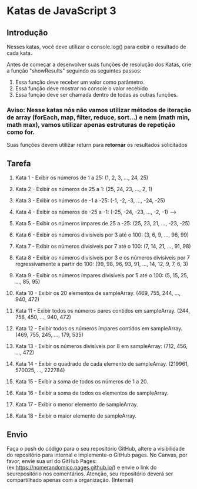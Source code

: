 # Katas de JavaScript 3

## Introdução

Nesses katas, você deve utilizar o console.log() para exibir o resultado de cada kata.

Antes de começar a desenvolver suas funções de resolução dos Katas, crie a função "showResults" seguindo os seguintes passos:

1. Essa função deve receber um valor como parâmetro.
2. Essa função deve mostrar no console o valor recebido
3. Essa função deve ser chamada dentro de todas as outras funções.

### Aviso: Nesse katas nós não vamos utilizar métodos de iteração de array (forEach, map, filter, reduce, sort...) e nem (math min, math max), vamos utilizar apenas estruturas de repetição como for.

Suas funções devem utilizar return para **retornar** os resultados solicitados

## Tarefa

1. Kata 1 - Exibir os números de 1 a 25: (1, 2, 3, …, 24, 25)
2. Kata 2 - Exibir os números de 25 a 1: (25, 24, 23, …, 2, 1)
3. Kata 3 - Exibir os números de -1 a -25: (-1, -2, -3, …, -24, -25)
4. Kata 4 - Exibir os números de -25 a -1: (-25, -24, -23, …, -2, -1) -->

5. Kata 5 - Exibir os números ímpares de 25 a -25: (25, 23, 21, …, -23, -25)

6. Kata 6 - Exibir os números divisíveis por 3 até o 100: (3, 6, 9, …, 96, 99)

7. Kata 7 - Exibir os números divisíveis por 7 até o 100: (7, 14, 21, …, 91, 98)

8. Kata 8 - Exibir os números divisíveis por 3 e os números divisíveis por 7 regressivamente a partir do 100: (99, 98, 96, 93, 91, …, 14, 12, 9, 7, 6, 3)

9. Kata 9 - Exibir os números ímpares divisíveis por 5 até o 100: (5, 15, 25, …, 85, 95)

10. Kata 10 - Exibir os 20 elementos de sampleArray. (469, 755, 244, …, 940, 472)

11. Kata 11 - Exibir todos os números pares contidos em sampleArray. (244, 758, 450, …, 940, 472)

12. Kata 12 - Exibir todos os números ímpares contidos em sampleArray. (469, 755, 245, …, 179, 535)

13. Kata 13 - Exibir os números divisíveis por 8 em sampleArray: (712, 456, …, 472)

14. Kata 14 - Exibir o quadrado de cada elemento de sampleArray. (219961, 570025, …, 222784)

15. Kata 15 - Exibir a soma de todos os números de 1 a 20.

16. Kata 16 - Exibir a soma de todos os elementos de sampleArray.

17. Kata 17 - Exibir o menor elemento de sampleArray.

18. Kata 18 - Exibir o maior elemento de sampleArray.

## Envio

Faça o push do código para o seu repositório GitHub, altere a visibilidade do repositório para internal e implemente-o GitHub pages. No Canvas, por favor, envie sua url do GitHub Pages: (ex:https://nomerandomico.pages.github.io/) e envie o link do seurepositório nos comentários. Atenção, seu repositório deverá ser compartilhado apenas com a organização. (Internal)
